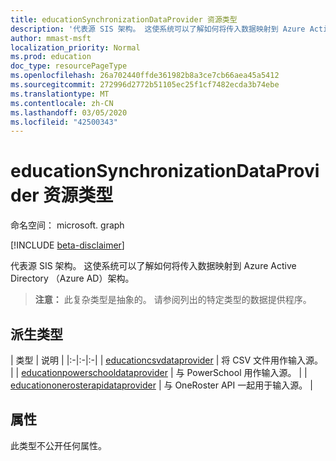 ```yaml
---
title: educationSynchronizationDataProvider 资源类型
description: '代表源 SIS 架构。 这使系统可以了解如何将传入数据映射到 Azure Active Directory （Azure AD）架构。 '
author: mmast-msft
localization_priority: Normal
ms.prod: education
doc_type: resourcePageType
ms.openlocfilehash: 26a702440ffde361982b8a3ce7cb66aea45a5412
ms.sourcegitcommit: 272996d2772b51105ec25f1cf7482ecda3b74ebe
ms.translationtype: MT
ms.contentlocale: zh-CN
ms.lasthandoff: 03/05/2020
ms.locfileid: "42500343"
---
```

# <a name="educationsynchronizationdataprovider-resource-type"></a>educationSynchronizationDataProvider 资源类型

命名空间： microsoft. graph

[!INCLUDE [beta-disclaimer](../../includes/beta-disclaimer.md)]

代表源 SIS 架构。 这使系统可以了解如何将传入数据映射到 Azure Active Directory （Azure AD）架构。

> **注意：** 此复杂类型是抽象的。 请参阅列出的特定类型的数据提供程序。

## <a name="derived-types"></a>派生类型
| 类型 | 说明 |
|:-|:-|:-|
| [educationcsvdataprovider](educationcsvdataprovider.md) | 将 CSV 文件用作输入源。 |
| [educationpowerschooldataprovider](educationpowerschooldataprovider.md) | 与 PowerSchool 用作输入源。 |
| [educationonerosterapidataprovider](educationonerosterapidataprovider.md) | 与 OneRoster API 一起用于输入源。 |

## <a name="properties"></a>属性

此类型不公开任何属性。

